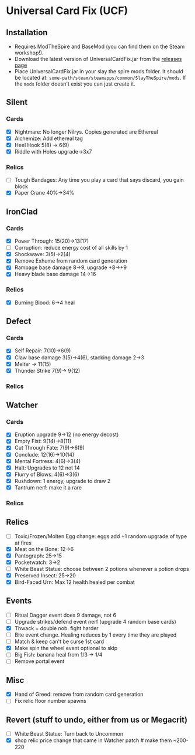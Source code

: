 # Universal Card Fix (UCF)

## Installation

- Requires ModTheSpire and BaseMod (you can find them on the Steam workshop!).
- Download the latest version of UniversalCardFix.jar from
  the [releases page](https://github.com/slay-the-spire-balancing/universal-card-fix/releases)
- Place UniversalCardFix.jar in your slay the spire mods folder. It should be located
  at: `some-path/steam/steamapps/common/SlayTheSpire/mods`. If the `mods` folder doesn't exist you can just create it.

## Silent

### Cards

- [X] Nightmare: No longer Nilrys. Copies generated are Ethereal
- [X] Alchemize: Add ethereal tag
- [X] Heel Hook 5(8) -> 6(9)
- [X] Riddle with Holes upgrade->3x7

### Relics

- [ ] Tough Bandages: Any time you play a card that says discard, you gain block
- [X] Paper Crane 40%->34%

## IronClad

### Cards

- [X] Power Through: 15(20)->13(17)
- [ ] Corruption: reduce energy cost of all skills by 1
- [X] Shockwave: 3(5)->2(4)
- [X] Remove Exhume from random card generation
- [X] Rampage base damage 8->9, upgrade +8->+9
- [X] Heavy blade base damage 14->16

### Relics

- [X] Burning Blood: 6->4 heal

## Defect

### Cards

- [X] Self Repair: 7(10)->6(9)
- [X] Claw base damage 3(5)->4(6), stacking damage 2->3
- [X] Melter -> 11(15)
- [X] Thunder Strike 7(9)-> 9(12)

### Relics

## Watcher

### Cards

- [X] Eruption upgrade 9->12 (no energy decost)
- [X] Empty Fist: 9(14)->8(11)
- [X] Cut Through Fate: 7(9)->6(9)
- [X] Conclude: 12(16)->10(14)
- [X] Mental Fortress: 4(6)->3(4)
- [X] Halt: Upgrades to 12 not 14
- [X] Flurry of Blows: 4(6)->3(6)
- [X] Rushdown: 1 energy, upgrade to draw 2
- [X] Tantrum nerf: make it a rare

### Relics

## Relics

- [ ] Toxic/Frozen/Molten Egg change: eggs add +1 random upgrade of type at fires
- [X] Meat on the Bone: 12->6
- [X] Pantograph: 25->15
- [X] Pocketwatch: 3->2
- [ ] White Beast Statue: choose between 2 potions whenever a potion drops
- [X] Preserved Insect: 25->20
- [X] Bird-Faced Urn: Max 12 health healed per combat

## Events

- [ ] Ritual Dagger event does 9 damage, not 6
- [ ] Upgrade strikes/defend event nerf (upgrade 4 random base cards)
- [x] Thwack = double nob. fight harder
- [ ] Bite event change. Healing reduces by 1 every time they are played
- [ ] Match & keep can't be curse 1st card
- [x] Make spin the wheel event optional to skip
- [ ] Big Fish: banana heal from 1/3 -> 1/4
- [ ] Remove portal event

## Misc

- [X] Hand of Greed: remove from random card generation
- [ ] Fix relic floor number spawns

## Revert (stuff to undo, either from us or Megacrit)

- [ ] White Beast Statue: Turn back to Uncommon
- [X] shop relic price change that came in Watcher patch # make them ~200-220
